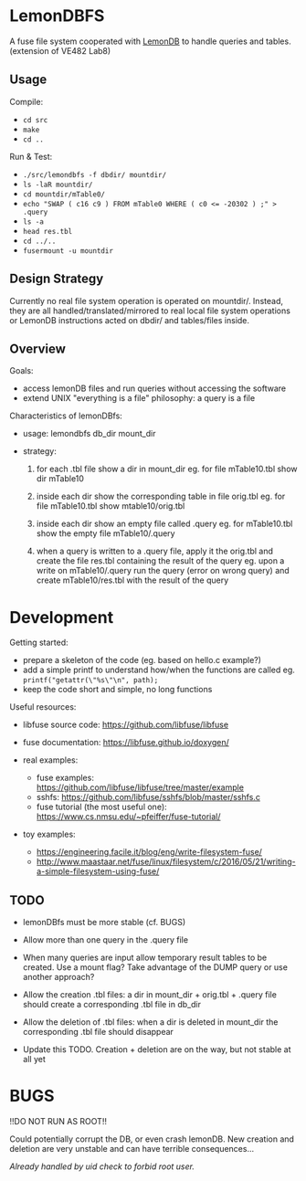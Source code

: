 # LemonDBFS

A fuse file system cooperated with [LemonDB](https://github.com/Reapor-Yurnero/LemonDB) to handle queries and tables. (extension of VE482 Lab8)

## Usage

Compile:
- `cd src`
- `make`
- `cd ..`

Run & Test:
- `./src/lemondbfs -f dbdir/ mountdir/`
- `ls -laR mountdir/`
- `cd mountdir/mTable0/`
- `echo "SWAP ( c16 c9 ) FROM mTable0 WHERE ( c0 <= -20302 ) ;" > .query`
- `ls -a`
- `head res.tbl`
- `cd ../..`
- `fusermount -u mountdir`

## Design Strategy

Currently no real file system operation is operated on mountdir/. Instead, they are all handled/translated/mirrored to real local file system operations or LemonDB instructions acted on dbdir/ and tables/files inside.

## Overview

Goals: 
- access lemonDB files and run queries without accessing the software
- extend UNIX "everything is a file" philosophy: a query is a file

Characteristics of lemonDBfs:
- usage: lemondbfs db_dir mount_dir

- strategy:
  1. for each .tbl file show a dir in mount_dir
     eg. for file mTable10.tbl show dir mTable10

  2. inside each dir show the corresponding table in file orig.tbl
     eg. for file mTable10.tbl show mtable10/orig.tbl
  
  3. inside each dir show an empty file called .query
     eg. for mTable10.tbl show the empty file mTable10/.query
  
  4. when a query is written to a .query file, apply it the orig.tbl
     and create the file res.tbl containing the result of the query
		 eg. upon a write on mTable10/.query run the query (error on wrong
		 query) and create mTable10/res.tbl with the result of the query


# Development

Getting started:
- prepare a skeleton of the code (eg. based on hello.c example?)
- add a simple printf to understand how/when the functions are called
  eg. `printf("getattr(\"%s\"\n", path);`
- keep the code short and simple, no long functions

Useful resources:
- libfuse source code: https://github.com/libfuse/libfuse
- fuse documentation: https://libfuse.github.io/doxygen/

- real examples: 
  * fuse examples: https://github.com/libfuse/libfuse/tree/master/example
  * sshfs: https://github.com/libfuse/sshfs/blob/master/sshfs.c
  * fuse tutorial (the most useful one): https://www.cs.nmsu.edu/~pfeiffer/fuse-tutorial/	

- toy examples:
  * https://engineering.facile.it/blog/eng/write-filesystem-fuse/
  * http://www.maastaar.net/fuse/linux/filesystem/c/2016/05/21/writing-a-simple-filesystem-using-fuse/

## TODO

- lemonDBfs must be more stable (cf. BUGS)

- Allow more than one query in the .query file 

- When many queries are input allow temporary result tables to be 
  created. Use a mount flag? Take advantage of the DUMP query or use
  another approach?

- Allow the creation .tbl files: a dir in mount_dir + orig.tbl + .query file should create a corresponding .tbl file in db_dir

- Allow the deletion of .tbl files: when a dir is deleted in mount_dir
  the corresponding .tbl file should disappear

- Update this TODO. Creation + deletion are on the way, but not stable
  at all yet

# BUGS

!!DO NOT RUN AS ROOT!!

Could potentially corrupt the DB, or even crash lemonDB. New creation 
and deletion are very unstable and can have terrible consequences...

*Already handled by uid check to forbid root user.*
